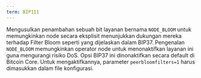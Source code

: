 ```yaml
---
term: BIP111
---
```


Mengusulkan penambahan sebuah bit layanan bernama `NODE_BLOOM` untuk memungkinkan node secara eksplisit menunjukkan dukungan mereka terhadap Filter Bloom seperti yang dijelaskan dalam BIP37. Pengenalan `NODE_BLOOM` memungkinkan operator node untuk menonaktifkan layanan ini guna mengurangi risiko DoS. Opsi BIP37 ini dinonaktifkan secara default di Bitcoin Core. Untuk mengaktifkannya, parameter `peerbloomfilters=1` harus dimasukkan dalam file konfigurasi.